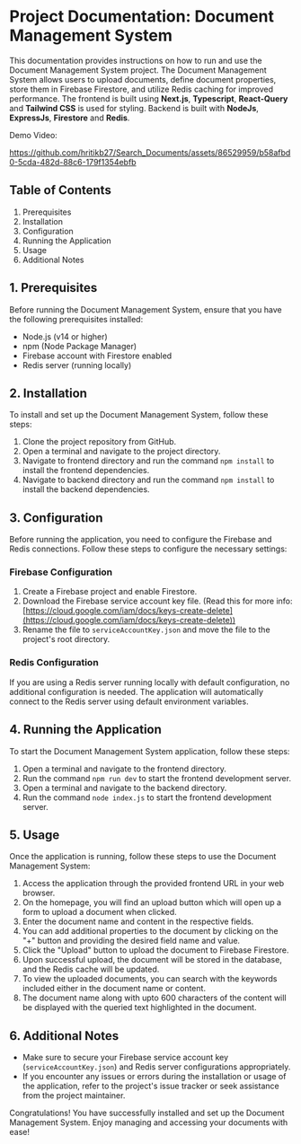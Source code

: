 # Project Documentation: Document Management System

This documentation provides instructions on how to run and use the Document Management System project. The Document Management System allows users to upload documents, define document properties, store them in Firebase Firestore, and utilize Redis caching for improved performance. The frontend is built using **Next.js**, **Typescript**, **React-Query** and **Tailwind CSS** is used for styling. Backend is built with **NodeJs**, **ExpressJs**, **Firestore** and **Redis**.

Demo Video: 

https://github.com/hritikb27/Search_Documents/assets/86529959/b58afbd0-5cda-482d-88c6-179f1354ebfb



## Table of Contents

1.  Prerequisites
2.  Installation
3.  Configuration
4.  Running the Application
5.  Usage
6.  Additional Notes

## 1. Prerequisites

Before running the Document Management System, ensure that you have the following prerequisites installed:

-   Node.js (v14 or higher)
-   npm (Node Package Manager)
-   Firebase account with Firestore enabled
-   Redis server (running locally)

## 2. Installation

To install and set up the Document Management System, follow these steps:

1.  Clone the project repository from GitHub.
2.  Open a terminal and navigate to the project directory.
3.  Navigate to frontend directory and run the command `npm install` to install the frontend dependencies.
4.  Navigate to backend directory and run the command `npm install` to install the backend dependencies.

## 3. Configuration

Before running the application, you need to configure the Firebase and Redis connections. Follow these steps to configure the necessary settings:

### Firebase Configuration

1.  Create a Firebase project and enable Firestore.
2.  Download the Firebase service account key file. (Read this for more info: [https://cloud.google.com/iam/docs/keys-create-delete](https://cloud.google.com/iam/docs/keys-create-delete))
3.  Rename the file to `serviceAccountKey.json` and move the file to the project's root directory.

### Redis Configuration

If you are using a Redis server running locally with default configuration, no additional configuration is needed. The application will automatically connect to the Redis server using default environment variables.

## 4. Running the Application

To start the Document Management System application, follow these steps:

1.  Open a terminal and navigate to the frontend directory.
2.  Run the command `npm run dev` to start the frontend development server.
3.  Open a terminal and navigate to the backend directory.
4. Run the command `node index.js` to start the frontend development server.

## 5. Usage

Once the application is running, follow these steps to use the Document Management System:

1.  Access the application through the provided frontend URL in your web browser.
2.  On the homepage, you will find an upload button which will open up a form to upload a document when clicked.
3.  Enter the document name and content in the respective fields.
4.  You can add additional properties to the document by clicking on the "+" button and providing the desired field name and value.
5.  Click the "Upload" button to upload the document to Firebase Firestore.
6.  Upon successful upload, the document will be stored in the database, and the Redis cache will be updated.
7.  To view the uploaded documents, you can search with the keywords included either in the document name or content.
8. The document name along with upto 600 characters of the content will be displayed with the queried text highlighted in the document.

## 6. Additional Notes

-   Make sure to secure your Firebase service account key (`serviceAccountKey.json`) and Redis server configurations appropriately.
-   If you encounter any issues or errors during the installation or usage of the application, refer to the project's issue tracker or seek assistance from the project maintainer.

Congratulations! You have successfully installed and set up the Document Management System. Enjoy managing and accessing your documents with ease!
